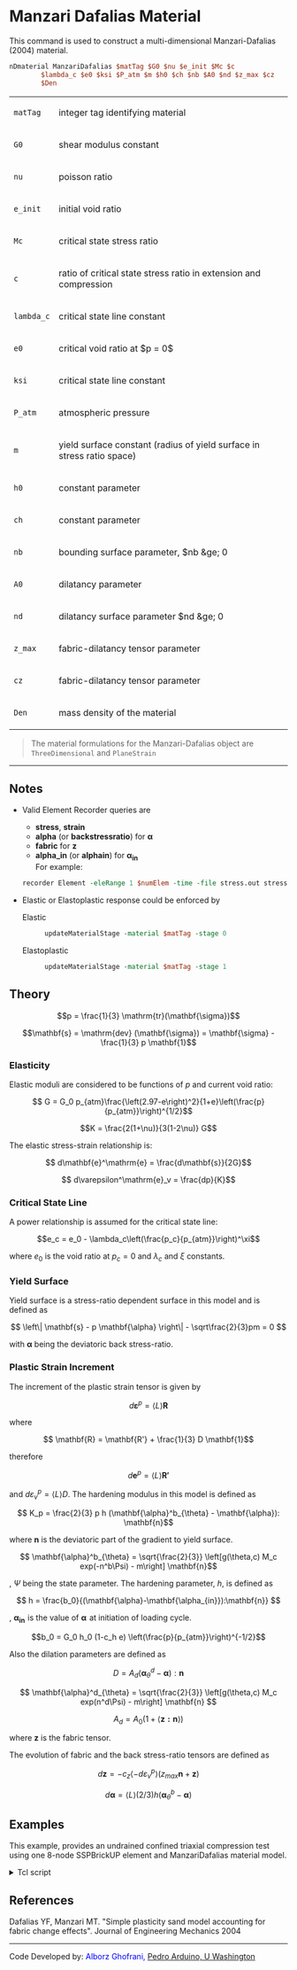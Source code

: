 # Manzari Dafalias Material

This command is used to construct a multi-dimensional Manzari-Dafalias (2004)
material.

```tcl
nDmaterial ManzariDafalias $matTag $G0 $nu $e_init $Mc $c
        $lambda_c $e0 $ksi $P_atm $m $h0 $ch $nb $A0 $nd $z_max $cz
        $Den
```

<table>
<tbody>
<tr class="odd">
<td><code class="parameter-table-variable">matTag</code></td>
<td><p>integer tag identifying material</p></td>
</tr>
<tr class="even">
<td><code class="parameter-table-variable">G0</code></td>
<td><p>shear modulus constant</p></td>
</tr>
<tr class="odd">
<td><code class="parameter-table-variable">nu</code></td>
<td><p>poisson ratio</p></td>
</tr>
<tr class="even">
<td><code class="parameter-table-variable">e_init</code></td>
<td><p>initial void ratio</p></td>
</tr>
<tr class="odd">
<td><code class="parameter-table-variable">Mc</code></td>
<td><p>critical state stress ratio</p></td>
</tr>
<tr class="even">
<td><code class="parameter-table-variable">c</code></td>
<td><p>ratio of critical state stress ratio in extension and
compression</p></td>
</tr>
<tr class="odd">
<td><code class="parameter-table-variable">lambda_c</code></td>
<td><p>critical state line constant</p></td>
</tr>
<tr class="even">
<td><code class="parameter-table-variable">e0</code></td>
<td><p>critical void ratio at $p = 0$</p></td>
</tr>
<tr class="odd">
<td><code class="parameter-table-variable">ksi</code></td>
<td><p>critical state line constant</p></td>
</tr>
<tr class="even">
<td><code class="parameter-table-variable">P_atm</code></td>
<td><p>atmospheric pressure</p></td>
</tr>
<tr class="odd">
<td><code class="parameter-table-variable">m</code></td>
<td><p>yield surface constant (radius of yield surface in stress ratio
space)</p></td>
</tr>
<tr class="even">
<td><code class="parameter-table-variable">h0</code></td>
<td><p>constant parameter</p></td>
</tr>
<tr class="odd">
<td><code class="parameter-table-variable">ch</code></td>
<td><p>constant parameter</p></td>
</tr>
<tr class="even">
<td><code class="parameter-table-variable">nb</code></td>
<td><p>bounding surface parameter, $nb &amp;ge; 0</p></td>
</tr>
<tr class="odd">
<td><code class="parameter-table-variable">A0</code></td>
<td><p>dilatancy parameter</p></td>
</tr>
<tr class="even">
<td><code class="parameter-table-variable">nd</code></td>
<td><p>dilatancy surface parameter $nd &amp;ge; 0</p></td>
</tr>
<tr class="odd">
<td><code class="parameter-table-variable">z_max</code></td>
<td><p>fabric-dilatancy tensor parameter</p></td>
</tr>
<tr class="even">
<td><code class="parameter-table-variable">cz</code></td>
<td><p>fabric-dilatancy tensor parameter</p></td>
</tr>
<tr class="odd">
<td><code class="parameter-table-variable">Den</code></td>
<td><p>mass density of the material</p></td>
</tr>
</tbody>
</table>

> The material formulations for the Manzari-Dafalias object are
> `ThreeDimensional` and `PlaneStrain`


<hr />

<h2 id="notes">Notes</h2>

- Valid Element Recorder queries are

  - <strong>stress</strong>, <strong>strain</strong></li>
  - <strong>alpha</strong> (or <strong>backstressratio</strong>) for $\mathbf{\alpha}$</li>
  - <strong>fabric</strong> for $\mathbf{z}$</li>
  - <strong>alpha_in</strong> (or <strong>alphain</strong>) for $\mathbf{\alpha_{in}}$</li>
  For example:
  ```tcl
  recorder Element -eleRange 1 $numElem -time -file stress.out stress
  ```

- Elastic or Elastoplastic response could be enforced by
  <dl>
  <dt>Elastic</dt><dd>

  ```tcl
  updateMaterialStage -material $matTag -stage 0
  ```
  </dd><dt>Elastoplastic</dt><dd>

  ```tcl
  updateMaterialStage -material $matTag -stage 1
  ```
  </dd>
  </dl>

<h2 id="theory">Theory</h2>

$$p = \frac{1}{3} \mathrm{tr}(\mathbf{\sigma})$$</p>

$$\mathbf{s} = \mathrm{dev} (\mathbf{\sigma}) =
  \mathbf{\sigma} - \frac{1}{3} p \mathbf{1}$$

<h3 id="elasticity">Elasticity</h3>

Elastic moduli are considered to be functions of $p$ and current void
ratio:

$$ G = G_0
p_{atm}\frac{\left(2.97-e\right)^2}{1+e}\left(\frac{p}{p_{atm}}\right)^{1/2}$$


$$K = \frac{2(1+\nu)}{3(1-2\nu)} G$$


The elastic stress-strain relationship is:

$$ d\mathbf{e}^\mathrm{e} = \frac{d\mathbf{s}}{2G}$$

$$ d\varepsilon^\mathrm{e}_v = \frac{dp}{K}$$

<h3 id="critical_state_line">Critical State Line</h3>

A power relationship is assumed for the critical state line:

$$e_c = e_0 - \lambda_c\left(\frac{p_c}{p_{atm}}\right)^\xi$$

where $e_0$ is the void ratio at $p_c = 0$ and $\lambda_c$ and $\xi$ constants.

<h3 id="yield_surface">Yield Surface</h3>
Yield surface is a stress-ratio dependent surface in this model and
is defined as

$$ \left\| \mathbf{s} - p \mathbf{\alpha} \right\| -
\sqrt\frac{2}{3}pm = 0 $$

with $\mathbf{\alpha}$ being the deviatoric back stress-ratio.

<h3 id="plastic_strain_increment">Plastic Strain Increment</h3>

The increment of the plastic strain tensor is given by

$$ d\mathbf{\varepsilon}^p = \langle L \rangle \mathbf{R}$$

where

$$ \mathbf{R} = \mathbf{R'} + \frac{1}{3} D \mathbf{1}$$

therefore

$$ d\mathbf{e}^p = \langle L \rangle \mathbf{R'}$$

and $d\varepsilon^p_v = \langle L \rangle D$. The hardening modulus in 
this model is defined as

$$ K_p = \frac{2}{3} p h (\mathbf{\alpha}^b_{\theta} -
\mathbf{\alpha}): \mathbf{n}$$

where $\mathbf{n}$ is the deviatoric part of the gradient to yield surface.

$$ \mathbf{\alpha}^b_{\theta} = \sqrt{\frac{2}{3}}
\left[g(\theta,c) M_c exp(-n^b\Psi) - m\right] \mathbf{n}$$

, $\Psi$ being the state parameter. The hardening parameter, $h$, is defined as

$$ h =
\frac{b_0}{(\mathbf{\alpha}-\mathbf{\alpha_{in}}):\mathbf{n}}
$$

, $\mathbf{\alpha_{in}}\!$ is the value of $\mathbf{\alpha}\!$ at initiation of loading cycle.


$$b_0 = G_0 h_0 (1-c_h e)
\left(\frac{p}{p_{atm}}\right)^{-1/2}$$


<p>Also the dilation parameters are defined as</p>

$$ D = A_d (\mathbf{\alpha}^d_{\theta}-\mathbf{\alpha}) :
\mathbf{n}
$$

$$ \mathbf{\alpha}^d_{\theta} = \sqrt{\frac{2}{3}}
\left[g(\theta,c) M_c exp(n^d\Psi) - m\right] \mathbf{n}
$$

$$ A_d = A_0 (1+\langle \mathbf{z : n}\rangle)$$

where $\mathbf{z}$ is the fabric tensor.

The evolution of fabric and the back stress-ratio tensors are defined as

$$d\mathbf{z} = - c_z \langle -d\varepsilon^p_v \rangle
(z_{max}\mathbf{n}+\mathbf{z}) $$


$$ d\mathbf{\alpha} = \langle L \rangle (2/3) h
(\mathbf{\alpha}^b_{\theta} - \mathbf{\alpha})
$$

## Examples
This example, provides an undrained confined triaxial compression
test using one 8-node SSPBrickUP element and ManzariDafalias material
model.

<details><summary>Tcl script</summary>

```tcl
# ===================================================================== #
# 3D Undrained Conventional Triaxial Compression Test Using One Element #
# University of Washington, Department of Civil and Environmental Eng   #
# Geotechnical Eng Group, A. Ghofrani, P. Arduino - Dec 2013            #
# Basic units are m, Ton(metric), s										                  #
# ===================================================================== #

wipe

# ------------------------ #
# Test Specific parameters #
# ------------------------ #
# Confinement Stress
set pConf -300.0
# Deviatoric strain
set devDisp -0.3
# Permeablity
set perm 1.0e-10
# Initial void ratio
set vR 0.8

# Rayleigh damping parameter
set damp   0.1
set omega1 0.0157
set omega2 64.123
set a1 [expr 2.0*$damp/($omega1+$omega2)]
set a0 [expr $a1*$omega1*$omega2]

# =====================================================================
# ---------------------------Create Model------------------------------
# =====================================================================

# Create a 3D model with 4 Degrees of Freedom
model BasicBuilder -ndm 3 -ndf 4

# Create nodes
node 1	1.0	0.0	0.0
node 2	1.0	1.0	0.0
node 3 	0.0	1.0	0.0	
node 4	0.0	0.0	0.0
node 5	1.0	0.0	1.0
node 6 	1.0	1.0	1.0
node 7 	0.0	1.0	1.0
node 8 	0.0	0.0	1.0

# Create Fixities
fix 1 	0 1 1 1
fix 2 	0 0 1 1
fix 3	1 0 1 1
fix 4 	1 1 1 1
fix 5	0 1 0 1
fix 6 	0 0 0 1
fix 7	1 0 0 1
fix 8 	1 1 0 1


# Create material
#          ManzariDafalias  tag    G0   nu   e_init   Mc    c    lambda_c    e0    ksi   P_atm   m    h0   ch    nb  A0      nd   z_max   cz    Den  
nDMaterial ManzariDafalias   1    125  0.05   $vR    1.25  0.712   0.019    0.934  0.7    100   0.01 7.05 0.968 1.1 0.704    3.5    4     600  1.42  

# Create element
#       SSPbrickUP  tag    i j k l m n p q  matTag  fBulk  fDen    k1    k2   k3   void   alpha    <b1 b2 b3>
element SSPbrickUP   1     1 2 3 4 5 6 7 8    1     2.2e6   1.0  $perm $perm $perm  $vR   1.5e-9 

# Create recorders
recorder Node    -file disp.out   -time -nodeRange 1 8 -dof 1 2 3 disp
recorder Node    -file press.out  -time -nodeRange 1 8 -dof 4     vel
recorder Element -file stress.out -time stress
recorder Element -file strain.out -time strain
recorder Element -file alpha.out  -time alpha
recorder Element -file fabric.out -time fabric


# Create analysis
constraints Penalty 1.0e18 1.0e18
test        NormDispIncr 1.0e-5 20 1
algorithm   Newton
numberer    RCM
system      BandGeneral
integrator  Newmark 0.5 0.25
rayleigh    $a0 0. $a1 0.0
analysis    Transient

# Apply confinement pressure
set pNode [expr $pConf / 4.0]
pattern Plain 1 {Series -time {0 10000 1e10} -values {0 1 1} -factor 1} {
    load 1  $pNode  0.0    0.0    0.0
    load 2  $pNode  $pNode 0.0    0.0
    load 3  0.0     $pNode 0.0    0.0
    load 4  0.0     0.0    0.0    0.0
    load 5  $pNode  0.0    $pNode 0.0
    load 6  $pNode  $pNode $pNode 0.0
    load 7  0.0     $pNode $pNode 0.0
    load 8  0.0     0.0    $pNode 0.0
}
analyze 100 100

# Let the model rest and waves damp out
analyze 50  100

# Close drainage valves
for {set x 1} {$x<9} {incr x} {
   remove sp $x 4
}
analyze 50 100

# Read vertical displacement of top plane
set vertDisp [nodeDisp 5 3]
# Apply deviatoric strain
set lValues [list 1 [expr 1+$devDisp/$vertDisp] [expr 1+$devDisp/$vertDisp]]
set ts "{Series -time {20000 1020000 10020000} -values {$lValues} -factor 1}"

# loading object deviator stress
eval "pattern Plain 2 $ts { 
	sp 5  3	$vertDisp
	sp 6  3	$vertDisp
	sp 7  3 $vertDisp
	sp 8  3 $vertDisp
}"

# Set number and length of (pseudo)time steps
set dT      100
set numStep 10000

# Analyze and use substepping if needed
set remStep $numStep
set success 0
proc subStepAnalyze {dT subStep} {
	if {$subStep > 10} {
		return -10
	}
	for {set i 1} {$i < 3} {incr i} {
		puts "Try dT = $dT"
		set success [analyze 1 $dT]
		if {$success != 0} {
			set success [subStepAnalyze [expr $dT/2.0] [expr $subStep+1]]
			if {$success == -10} {
				puts "Did not converge."
				return success
			}
		} else {
			if {$i==1} {
				puts "Substep $subStep : Left side converged with dT = $dT"
			} else {
				puts "Substep $subStep : Right side converged with dT = $dT"
			}
		}
	}
	return success
}

puts "Start analysis"
set startT [clock seconds]

while {$success != -10} {
	set subStep 0
	set success [analyze $remStep  $dT]
	if {$success == 0} {
		puts "Analysis Finished"
		break
	} else {
		set curTime  [getTime]
		puts "Analysis failed at $curTime . Try substepping."
		set success  [subStepAnalyze [expr $dT/2.0] [incr subStep]]
        set curStep  [expr int(($curTime-20000)/$dT + 1)]
        set remStep  [expr int($numStep-$curStep)]
		puts "Current step: $curStep , Remaining steps: $remStep"
	}
}
set endT [clock seconds]
puts "loading analysis execution time: [expr $endT-$startT] seconds."

wipe
```
</details>

<h2 id="references">References</h2>
<p>Dafalias YF, Manzari MT. "Simple plasticity sand model accounting for
fabric change effects". Journal of Engineering Mechanics 2004</p>

<hr />
<p>Code Developed by: <span style="color:blue">Alborz Ghofrani, <a
href="http://www.ce.washington.edu/people/faculty/bios/arduino_p.html">Pedro
Arduino, U Washington</a></span></p>


